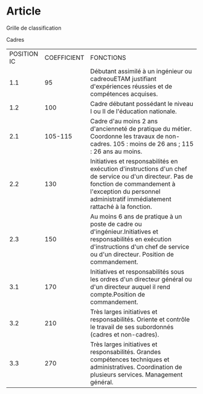 # Article

Grille de classification

Cadres



|  |  |  |
| --- | --- | --- |
| POSITION IC  | COEFFICIENT  | FONCTIONS  |
| 1.1  | 95  | Débutant assimilé à un ingénieur ou cadreouETAM justifiant d'expériences réussies et de compétences acquises.  |
| 1.2  | 100  | Cadre débutant possédant le niveau I ou II de l'éducation nationale.  |
| 2.1  | 105-115 | Cadre d'au moins 2 ans d'ancienneté de pratique du métier. Coordonne les travaux de non-cadres. 105 : moins de 26 ans ; 115 : 26 ans au moins. |
| 2.2  | 130  | Initiatives et responsabilités en exécution d'instructions d'un chef de service ou d'un directeur. Pas de fonction de commandement à l'exception du personnel administratif immédiatement rattaché à la fonction.  |
| 2.3  | 150  | Au moins 6 ans de pratique à un poste de cadre ou d'ingénieur.Initiatives et responsabilités en exécution d'instructions d'un chef de service ou d'un directeur. Position de commandement.  |
| 3.1  | 170  | Initiatives et responsabilités sous les ordres d'un directeur général ou d'un directeur auquel il rend compte.Position de commandement.  |
| 3.2  | 210  | Très larges initiatives et responsabilités. Oriente et contrôle le travail de ses subordonnés (cadres et non-cadres).  |
| 3.3 | 270  | Très larges initiatives et responsabilités. Grandes compétences techniques et administratives. Coordination de plusieurs services. Management général.  |

